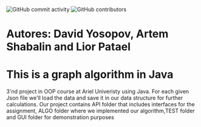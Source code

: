 ![GitHub commit activity](https://img.shields.io/github/commit-activity/m/MightyArty/Ex2_Graphs?style=plastic) ![GitHub contributors](https://img.shields.io/github/contributors/MightyArty/Ex2_Graphs?style=plastic)
# Autores: David Yosopov, Artem Shabalin and Lior Patael
# This is a graph algorithm in Java 
3'nd project in OOP course at Ariel Univeristy using Java. For each given Json file we'll load the data and save it in our data structure for further calculations.
Our project contains API folder that includes interfaces for the assignment, ALGO folder where we implemented our algorithm,TEST folder and GUI folder for demonstration purposes
